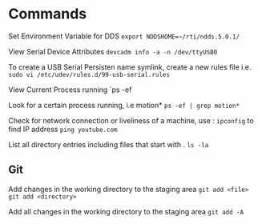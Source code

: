 # Commands

Set Environment Variable for DDS
`export NDDSHOME=~/rti/ndds.5.0.1/`

View Serial Device Attributes
`devcadm info -a -n /dev/ttyUSB0`

To create a USB Serial Persisten name symlink, create a new rules file i.e.
`sudo vi /etc/udev/rules.d/99-usb-serial.rules`

View Current Process running
`ps -ef

Look for a certain process running, i.e motion*
`ps -ef | grep motion*`

Check for network connection or liveliness of a machine, use : `ipconfig` to find IP address
`ping youtube.com`

List all directory entries including files that start with .
`ls -la`

## Git

Add changes in the working directory to the staging area
`git add <file>`
`git add <directory>`

Add all changes in the working directory to the staging area
`git add -A`


